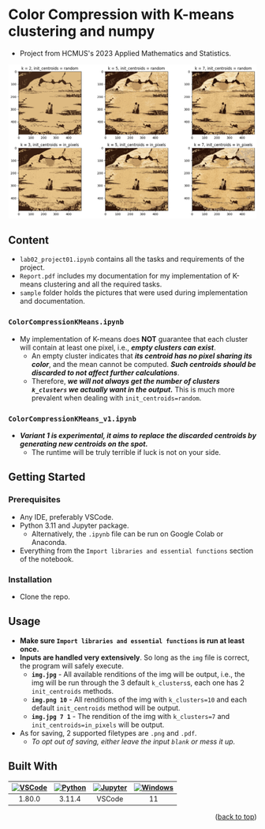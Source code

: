 <a name="readme-top"></a>

# Color Compression with K-means clustering and numpy

- Project from HCMUS's 2023 Applied Mathematics and Statistics.

![world pulse](samples/forREADME.png)

## Content

- `lab02_project01.ipynb` contains all the tasks and requirements of the project.
- `Report.pdf` includes my documentation for my implementation of K-means clustering and all the required tasks.
- `sample` folder holds the pictures that were used during implementation and documentation.

### `ColorCompressionKMeans.ipynb`

- My implementation of K-means does **NOT** guarantee that each cluster will contain at least one pixel, i.e., ***empty clusters can exist***.
  - An empty cluster indicates that ***its centroid has no pixel sharing its color***, and the mean cannot be computed. ***Such centroids should be discarded to not affect further calculations***.
  - Therefore, ***we will not always get the number of clusters `k_clusters` we actually want in the output.*** This is much more prevalent when dealing with `init_centroids=random`.

### `ColorCompressionKMeans_v1.ipynb`

- ***Variant 1 is experimental, it aims to replace the discarded centroids by generating new centroids on the spot.***
  - The runtime will be truly terrible if luck is not on your side.

## Getting Started

### Prerequisites

- Any IDE, preferably VSCode.
- Python 3.11 and Jupyter package.
  - Alternatively, the `.ipynb` file can be run on Google Colab or Anaconda.
- Everything from the `Import libraries and essential functions` section of the notebook.

### Installation

- Clone the repo.

## Usage

- **Make sure `Import libraries and essential functions` is run at least once.**
- **Inputs are handled very extensively**. So long as the `img` file is correct, the program will safely execute.
  - **`img.jpg`** - All available renditions of the img will be output, i.e., the img will be run through the 3 default `k_clusters`s, each one has 2 `init_centroids` methods.
  - **`img.png 10`** - All renditions of the img with `k_clusters=10` and each default `init_centroids` method will be output.
  - **`img.jpg 7 1`** - The rendition of the img with `k_clusters=7` and `init_centroids=in_pixels` will be output.
- As for saving, 2 supported filetypes are `.png` and `.pdf`.
  - *To opt out of saving, either leave the input `blank` or mess it up.*

## Built With

[vscodeicon]: https://skillicons.dev/icons?i=vscode&theme=dark
[vscodeurl]: https://code.visualstudio.com/

[pythonicon]: https://skillicons.dev/icons?i=py&theme=dark
[pythonurl]: https://www.python.org/

[jupytericon]: https://cdn.jsdelivr.net/gh/devicons/devicon/icons/jupyter/jupyter-original-wordmark.svg
[jupyterurl]: https://code.visualstudio.com/docs/datascience/jupyter-notebooks

[windowsicon]: https://cdn.jsdelivr.net/gh/devicons/devicon/icons/windows8/windows8-original.svg
[windowsurl]: https://www.microsoft.com/en-us/windows/

| [![VSCode][vscodeicon]][vscodeurl] | [![Python][pythonicon]][pythonurl] | [![Jupyter][jupytericon]][jupyterurl] | [![Windows][windowsicon]][windowsurl] |
| :-: | :-: | :-: | :-: |
| 1.80.0 | 3.11.4 | VSCode | &nbsp;&nbsp; 11 &nbsp;&nbsp; |

<p align="right">(<a href="#readme-top">back to top</a>)</p>

